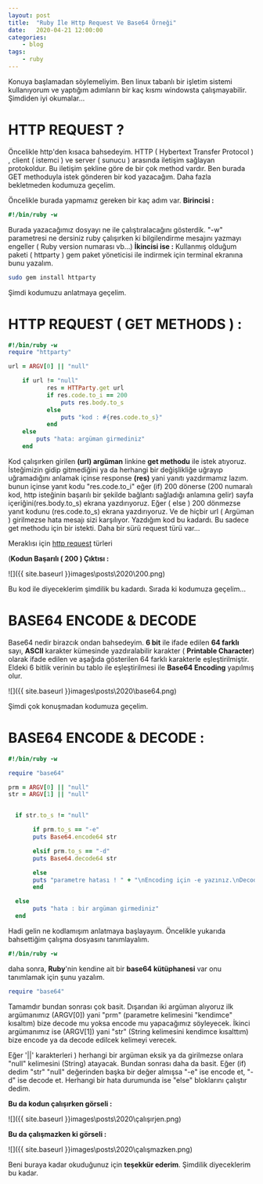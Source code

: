 ```yaml
---
layout: post
title:	"Ruby İle Http Request Ve Base64 Örneği"
date:	2020-04-21 12:00:00
categories:
    - blog
tags:
    - ruby
---
```





Konuya başlamadan söylemeliyim. Ben linux tabanlı bir işletim sistemi  kullanıyorum ve yaptığım adımların bir kaç kısmı windowsta  çalışmayabilir. Şimdiden iyi okumalar...

# HTTP REQUEST ?

 Öncelikle http'den kısaca bahsedeyim. HTTP ( Hybertext Transfer Protocol ) , client ( istemci ) ve server ( sunucu ) arasında iletişim sağlayan  protokoldur. Bu iletişim şekline göre de bir çok method vardır. Ben  burada GET methoduyla istek gönderen bir kod yazacağım. Daha fazla  bekletmeden kodumuza geçelim.

Öncelikle burada yapmamız gereken bir kaç adım var.
**Birincisi :** 

```ruby
#!/bin/ruby -w
```

Burada yazacağımız dosyayı ne ile çalıştıralacağını gösterdik.  "-w" parametresi ne dersiniz ruby çalışırken ki bilgilendirme mesajını  yazmayı engeller ( Ruby version numarası vb...)
**İkincisi ise :**
 Kullanmış olduğum paketi ( httparty ) gem paket yöneticisi ile indirmek için terminal ekranına bunu yazalım.

```bash
sudo gem install httparty
```

Şimdi kodumuzu anlatmaya geçelim.

# HTTP REQUEST ( GET METHODS ) :

```ruby
#!/bin/ruby -w
require "httparty"

url = ARGV[0] || "null"

    if url != "null"
           res = HTTParty.get url
           if res.code.to_i == 200
               puts res.body.to_s
           else
               puts "kod : #{res.code.to_s}"
           end
    else
        puts "hata: argüman girmediniz"
    end
```

Kod çalışırken girilen **(url) argüman** linkine **get methodu** ile istek atıyoruz. İsteğimizin gidip gitmediğini ya da herhangi bir değişlikliğe uğrayıp uğramadığını anlamak içinse response **(res)** yani yanıtı yazdırmamız lazım.
 bunun içinse yanıt kodu "res.code.to_i" eğer (if) 200 dönerse (200 numaralı kod, http isteğinin başarılı bir şekilde bağlantı sağladığı anlamına gelir) sayfa içeriğini(res.body.to_s) ekrana yazdırıyoruz. Eğer ( else ) 200 dönmezse yanıt kodunu (res.code.to_s) ekrana yazdırıyoruz. Ve de hiçbir url ( Argüman ) girilmezse hata mesajı sizi karşılıyor. Yazdığım kod bu kadardı. Bu sadece get methodu için bir istekti. Daha bir sürü request türü var...

Meraklısı için [http request](https://www.w3schools.com/tags/ref_httpmethods.asp) türleri

(**Kodun Başarılı ( 200 ) Çıktısı :** 



![]({{ site.baseurl }}images\posts\2020\200.png)


 Bu kod ile diyeceklerim şimdilik bu kadardı. Sırada ki kodumuza geçelim...

# BASE64 ENCODE & DECODE
 Base64 nedir birazcık ondan bahsedeyim. **6 bit** ile ifade edilen **64 farklı** sayı, **ASCII** karakter kümesinde yazdıralabilir karakter ( **Printable Character**)  olarak ifade edilen ve aşağıda gösterilen 64 farklı karakterle  eşleştirilmiştir. Eldeki 6 bitlik verinin bu tablo ile eşleştirilmesi  ile **Base64 Encoding** yapılmış olur.

![]({{ site.baseurl }}images\posts\2020\base64.png)

Şimdi çok konuşmadan kodumuza geçelim.

# BASE64 ENCODE & DECODE :

```ruby
#!/bin/ruby -w 

require "base64"

prm = ARGV[0] || "null"
str = ARGV[1] || "null"


  if str.to_s != "null"

       if prm.to_s == "-e"
       puts Base64.encode64 str

       elsif prm.to_s == "-d"
       puts Base64.decode64 str

       else
       puts "parametre hatası ! " + "\nEncoding için -e yazınız.\nDecoding için -d yazınız."
       end

  else
       puts "hata : bir argüman girmediniz"
  end
```

Hadi gelin ne kodlamışım anlatmaya başlayayım. Öncelikle yukarıda bahsettiğim çalışma dosyasını tanımlayalım.

```ruby
#!/bin/ruby -w
```

daha sonra,
**Ruby**'nin kendine ait bir **base64 kütüphanesi** var onu tanımlamak için şunu yazalım. 

```ruby
require "base64"
```

Tamamdır bundan sonrası çok basit. Dışarıdan iki argüman alıyoruz ilk argümanımız (ARGV[0])  yani "prm" (parametre kelimesini "kendimce" kısaltım) bize decode mu yoksa encode mu yapacağımız söyleyecek. İkinci argümanımız ise  (ARGV[1]) yani "str" (String kelimesini kendimce kısalttım) bize encode ya da decode edilcek kelimeyi verecek. 

Eğer '||' karakterleri ) herhangi bir argüman eksik ya da girilmezse onlara "null" kelimesini (String) atayacak. Bundan sonrası daha da basit. Eğer (if) dedim "str"  "null" değerinden başka bir değer almışsa "-e" ise encode et, "-d" ise decode et. Herhangi bir hata durumunda ise "else" bloklarını çalıştır dedim.

**Bu da kodun çalışırken görseli :**

![]({{ site.baseurl }}images\posts\2020\çalışırjen.png)

**Bu da çalışmazken ki görseli :**

![]({{ site.baseurl }}images\posts\2020\çalışmazken.png)


 Beni buraya kadar okuduğunuz için **teşekkür ederim**. Şimdilik diyeceklerim bu kadar.
